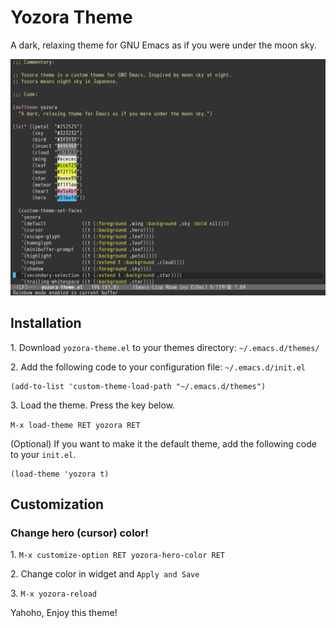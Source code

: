 # Yozora Theme

A dark, relaxing theme for GNU Emacs as if you were under the moon sky.

![Screenshot](screenshot.png)

## Installation

1\. Download `yozora-theme.el` to your themes directory: `~/.emacs.d/themes/`

2\. Add the following code to your configuration file: `~/.emacs.d/init.el`

```elisp
(add-to-list 'custom-theme-load-path "~/.emacs.d/themes")
```
3\. Load the theme. Press the key below.

`M-x load-theme RET yozora RET`

(Optional) If you want to make it the default theme, add the following code to your `init.el`.

```elisp
(load-theme 'yozora t)
```

## Customization

### Change hero (cursor) color!

1\. `M-x customize-option RET yozora-hero-color RET`

2\. Change color in widget and `Apply and Save`

3\. `M-x yozora-reload`

Yahoho, Enjoy this theme!
